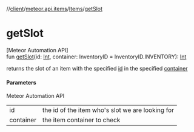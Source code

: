//[client](../../../index.md)/[meteor.api.items](../index.md)/[Items](index.md)/[getSlot](get-slot.md)

# getSlot

[Meteor Automation API]\
fun [getSlot](get-slot.md)(id: [Int](https://kotlinlang.org/api/latest/jvm/stdlib/kotlin/-int/index.html), container: InventoryID = InventoryID.INVENTORY): [Int](https://kotlinlang.org/api/latest/jvm/stdlib/kotlin/-int/index.html)

returns the slot of an item with the specified [id](get-slot.md) in the specified [container](get-slot.md)

#### Parameters

Meteor Automation API

| | |
|---|---|
| id | the id of the item who's slot we are looking for |
| container | the item container to check |
